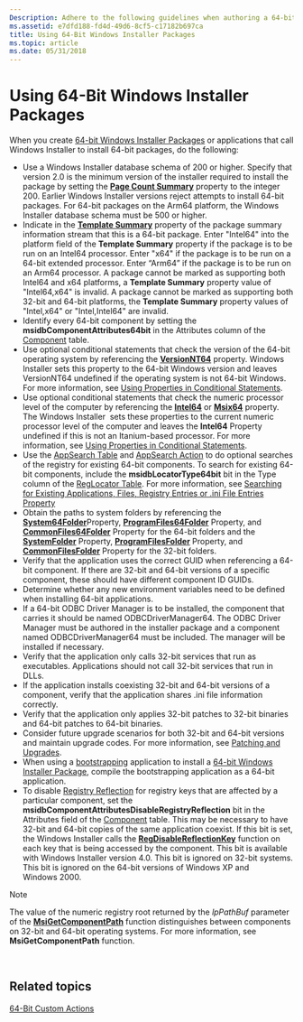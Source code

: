 ```yaml
---
Description: Adhere to the following guidelines when authoring a 64-bit Windows Installer package.
ms.assetid: e7dfd188-fd4d-49d6-8cf5-c17182b697ca
title: Using 64-Bit Windows Installer Packages
ms.topic: article
ms.date: 05/31/2018
---
```


# Using 64-Bit Windows Installer Packages

When you create [64-bit Windows Installer Packages](64-bit-windows-installer-packages.md) or applications that call Windows Installer to install 64-bit packages, do the following:

-   Use a Windows Installer database schema of 200 or higher. Specify that version 2.0 is the minimum version of the installer required to install the package by setting the [**Page Count Summary**](page-count-summary.md) property to the integer 200. Earlier Windows Installer versions reject attempts to install 64-bit packages. For 64-bit packages on the Arm64 platform, the Windows Installer database schema must be 500 or higher.
-   Indicate in the [**Template Summary**](template-summary.md) property of the package summary information stream that this is a 64-bit package. Enter "Intel64" into the platform field of the **Template Summary** property if the package is to be run on an Intel64 processor. Enter "x64" if the package is to be run on a 64-bit extended processor. Enter “Arm64” if the package is to be run on an Arm64 processor. A package cannot be marked as supporting both Intel64 and x64 platforms, a **Template Summary** property value of "Intel64,x64" is invalid. A package cannot be marked as supporting both 32-bit and 64-bit platforms, the **Template Summary** property values of "Intel,x64" or "Intel,Intel64" are invalid.
-   Identify every 64-bit component by setting the **msidbComponentAttributes64bit** in the Attributes column of the [Component](component-table.md) table.
-   Use optional conditional statements that check the version of the 64-bit operating system by referencing the [**VersionNT64**](versionnt64.md) property. Windows Installer sets this property to the 64-bit Windows version and leaves VersionNT64 undefined if the operating system is not 64-bit Windows. For more information, see [Using Properties in Conditional Statements](using-properties-in-conditional-statements.md).
-   Use optional conditional statements that check the numeric processor level of the computer by referencing the [**Intel64**](intel64.md) or [**Msix64**](msix64.md) property. The Windows Installer  sets these properties to the current numeric processor level of the computer and leaves the **Intel64** Property undefined if this is not an Itanium-based processor. For more information, see [Using Properties in Conditional Statements](using-properties-in-conditional-statements.md).
-   Use the [AppSearch Table](appsearch-table.md) and [AppSearch Action](appsearch-action.md) to do optional searches of the registry for existing 64-bit components. To search for existing 64-bit components, include the **msidbLocatorType64bit** bit in the Type column of the [RegLocator Table](reglocator-table.md). For more information, see [Searching for Existing Applications, Files, Registry Entries or .ini File Entries Property](searching-for-existing-applications-files-registry-entries-or--ini-file-entries.md)
-   Obtain the paths to system folders by referencing the [**System64Folder**](system64folder.md)Property, [**ProgramFiles64Folder**](programfiles64folder.md) Property, and [**CommonFiles64Folder**](commonfiles64folder.md) Property for the 64-bit folders and the [**SystemFolder**](systemfolder.md) Property, [**ProgramFilesFolder**](programfilesfolder.md) Property, and [**CommonFilesFolder**](commonfilesfolder.md) Property for the 32-bit folders.
-   Verify that the application uses the correct GUID when referencing a 64-bit component. If there are 32-bit and 64-bit versions of a specific component, these should have different component ID GUIDs.
-   Determine whether any new environment variables need to be defined when installing 64-bit applications.
-   If a 64-bit ODBC Driver Manager is to be installed, the component that carries it should be named ODBCDriverManager64. The ODBC Driver Manager must be authored in the installer package and a component named ODBCDriverManager64 must be included. The manager will be installed if necessary.
-   Verify that the application only calls 32-bit services that run as executables. Applications should not call 32-bit services that run in DLLs.
-   If the application installs coexisting 32-bit and 64-bit versions of a component, verify that the application shares .ini file information correctly.
-   Verify that the application only applies 32-bit patches to 32-bit binaries and 64-bit patches to 64-bit binaries.
-   Consider future upgrade scenarios for both 32-bit and 64-bit versions and maintain upgrade codes. For more information, see [Patching and Upgrades](patching-and-upgrades.md).
-   When using a [bootstrapping](bootstrapping.md) application to install a [64-bit Windows Installer Package](64-bit-windows-installer-packages.md), compile the bootstrapping application as a 64-bit application.
-   To disable [Registry Reflection](https://msdn.microsoft.com/en-us/library/Aa384235(v=VS.85).aspx) for registry keys that are affected by a particular component, set the **msidbComponentAttributesDisableRegistryReflection** bit in the Attributes field of the [Component](component-table.md) table. This may be necessary to have 32-bit and 64-bit copies of the same application coexist. If this bit is set, the Windows Installer calls the [**RegDisableReflectionKey**](https://msdn.microsoft.com/en-us/library/ms724858(v=VS.85).aspx) function on each key that is being accessed by the component. This bit is available with Windows Installer version 4.0. This bit is ignored on 32-bit systems. This bit is ignored on the 64-bit versions of Windows XP and Windows 2000.

> [!Note]  
> The value of the numeric registry root returned by the *lpPathBuf* parameter of the [**MsiGetComponentPath**](/windows/desktop/api/Msi/nf-msi-msigetcomponentpatha) function distinguishes between components on 32-bit and 64-bit operating systems. For more information, see **MsiGetComponentPath** function.

 

## Related topics

<dl> <dt>

[64-Bit Custom Actions](64-bit-custom-actions.md)
</dt> </dl>

 

 



